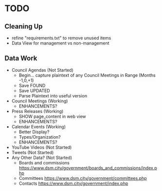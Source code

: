 # TODO

## Cleaning Up

- refine "requirements.txt" to remove unused items
- Data View for management vs non-management

## Data Work

- Council Agendas (Not Started)
  - Begin... capture plaintext of any Council Meetings in Range (Months -1,0,+1)
  - Save FOUND
  - Save UPDATED
  - Parse Plaintext into useful version
- Council Meetings (Working)
  - ENHANCEMENTS?
- Press Releases (Working)
  - SHOW page_content in web view
  - ENHANCEMENTS?
- Calendar Events (Working)
  - Better Display? 
  - Types/Organization? 
  - ENHANCEMENTS?
- YouTube Videos (Not Started)
- Tweets (Not Started)
- Any Other Data? (Not Started)
  - Boards and commissions https://www.dsm.city/government/boards_and_commissions/index.php
  - Committees https://www.dsm.city/government/committees.php
  - Contacts https://www.dsm.city/government/index.php

